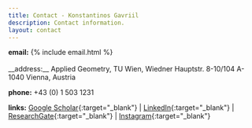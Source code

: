 ```yaml
---
title: Contact - Konstantinos Gavriil
description: Contact information.
layout: contact
---
```


<div><strong>email:</strong> {% include email.html %}</div>

<br>
__address:__ Applied Geometry, TU Wien, Wiedner Hauptstr. 8-10/104 A-1040 Vienna, Austria

__phone:__   +43 (0) 1 503 1231

__links:__
[Google Scholar](https://scholar.google.at/citations?user=1J5z-40AAAAJ){:target="_blank"} |
[LinkedIn](https://www.linkedin.com/in/kgavr/){:target="_blank"} |
[ResearchGate](https://www.researchgate.net/profile/Konstantinos_Gavriil){:target="_blank"} |
[Instagram](https://www.instagram.com/konstant.g/){:target="_blank"}
